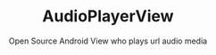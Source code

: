 ---
title: AudioPlayerView
subtitle: Open Source Android View who plays url audio media
image: "../imgs/AudioPlayerView.gif"
link: https://github.com/HugoMatilla/AudioPlayerView
buttonTitle: VISIT PROJECT
priority: 11
badges: [android]
categories: [open]
--- 